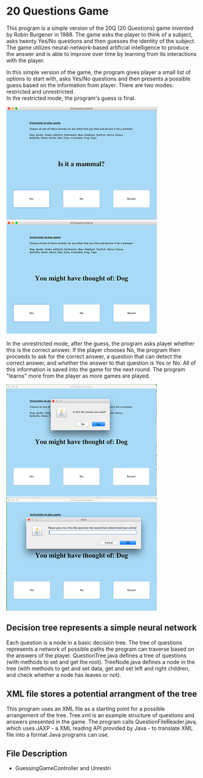# 20 Questions Game

This program is a simple version of the 20Q (20 Questions) game invented by Robin Burgener in 1988. The game asks the player to think of a subject, asks twenty Yes/No questions and then guesses the identity of the subject. The game utilizes neural-network-based artificial intelligence to produce the answer and is able to improve over time by learning from its interactions with the player. 

In this simple version of the game, the program gives player a small list of options to start with, asks Yes/No questions and then presents a possible guess based on the information from player. There are two modes: restricted and unrestricted. 
<br>In the restricted mode, the program's guess is final.</br>

![](misc/question.png) ![](misc/answer.png)

In the unrestricted mode, after the guess, the program asks player whether this is the correct answer. If the player chooses No, the program then proceeds to ask for the correct answer, a question that can detect the correct answer, and whether the answer to that question is Yes or No. All of this information is saved into the game for the next round. The program "learns" more from the player as more games are played. 

![](misc/input1.png) ![](misc/input2.png)

## Decision tree represents a simple neural network 
Each question is a node in a basic decision tree. The tree of questions represents a network of possible paths the program can traverse based on the answers of the player. QuestionTree.java defines a tree of questions (with methods to set and get the root). TreeNode.java defines a node in the tree (with methods to get and set data, get and set left and right children, and check whether a node has leaves or not). 

## XML file stores a potential arrangment of the tree
This program uses an XML file as a starting point for a possible arrangement of the tree. Tree.xml is an example structure of questions and answers presented in the game. The program calls QuestionFileReader.java, which uses JAXP - a XML reading API provided by Java - to translate XML file into a format Java programs can use.

## 


## File Description


* GuessingGameController and Unrestri
